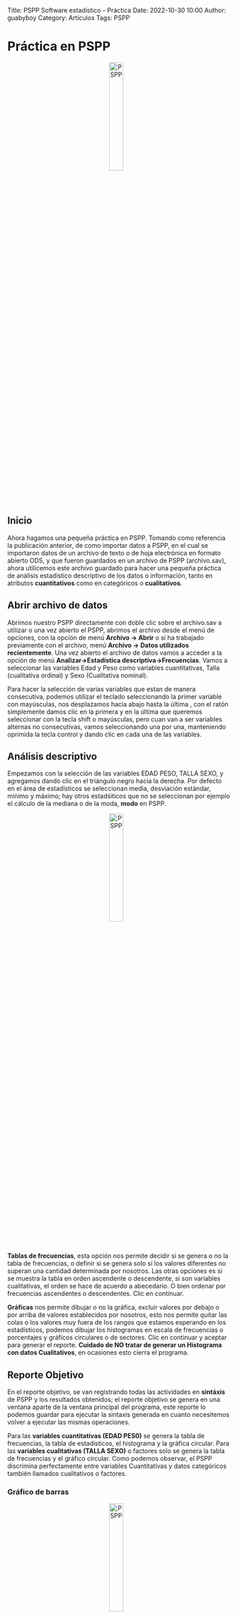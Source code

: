 Title: PSPP Software estadístico - Práctica
Date: 2022-10-30 10:00
Author: guabyboy
Category: Artículos
Tags: PSPP
# Práctica en PSPP

<center>
<img class="img-responsive" style="width:25%;height:auto;margin-right:12px;" src="{attach}2022-10-28-PSPP-impData/PSPP.png" alt="PSPP" width="65" height="50">
</center>
<br /> 

## Inicio

Ahora hagamos una pequeña práctica en PSPP. Tomando como referencia la publicación anterior, de como importar datos a PSPP, en el cual se importaron datos de un archivo de texto o de hoja electrónica en formato abierto ODS, y que fueron guardados en un archivo de PSPP (archivo.sav), ahora utilicemos este archivo guardado para hacer una pequeña práctica de análisis estadístico descriptivo de los datos o información, tanto en atributos __cuantitativos__ como en categóricos o __cualitativos__.

<!-- break -->

## Abrir archivo de datos

Abrimos nuestro PSPP directamente con doble clic sobre el archivo.sav a utilizar o una vez abierto el PSPP, abrimos el archivo desde el menú de opciones, con la opción de menú __Archivo -> Abrir__ o si ha trabajado previamente con el archivo, menú __Archivo -> Datos utilizados recientemente__. Una vez abierto el archivo de datos vamos a acceder a la opción de menú __Analizar->Estadística descriptiva->Frecuencias__. Vamos a seleccionar las variables Edad y Peso como variables cuantitativas, Talla (cualitativa ordinal) y Sexo (Cualitativa nominal).

Para hacer la selección de varias variables que estan de manera consecutiva, podemos utilizar el teclado seleccionando la primer variable con mayúsculas, nos desplazamos hacia abajo hasta la última , con el ratón simplemente damos clic en la primera y en la última que queremos seleccionar con la tecla shift o mayúsculas, pero cuan van a ser variables alternas no consecutivas, vamos seleccionando una por una, manteniendo oprimida la tecla control y dando clic en cada una de las variables.

## Análisis descriptivo

Empezamos con la selección de las variables EDAD PESO, TALLA SEXO, y agregamos dando clic en el triángulo negro hacia la derecha. Por defecto en el área de estadísticos se seleccionan media, desviación estándar, mínimo y máximo; hay otros estadśiticos que no se seleccionan por ejemplo el cálculo de la mediana o de la moda, __modo__ en PSPP.

<center>
<img class="img-responsive" style="width:25%;height:auto;margin-right:12px;" src="{attach}2022-10-30-PSPP-practica/01selec.png" alt="PSPP" width="65" height="50">
</center>

__Tablas de frecuencias__, esta opción nos permite decidir si se genera o no la tabla de frecuencias, o definir si se genera solo si los valores diferentes no superan una cantidad determinada por nosotros. Las otras opciones es si se muestra la tabla en orden ascendente o descendente, si son variables cualitativas, el orden se hace de acuerdo a abecedario. O bien ordenar por frecuencias ascendentes o descendentes. Clic en continuar.

__Gráficas__ nos permite dibujar o no la gráfica, excluir valores por debajo o por arriba de valores establecidos por nosotros, esto nos permite quitar las colas o los valores muy fuera de los rangos que estamos esperando en los estadísticos, podemos dibujar los histogramas en escala de frecuencias o porcentajes y gráficos circulares o de sectores. Clic en continuar y aceptar para generar el reporte. __Cuidado de NO tratar de generar un Histograma con datos Cualitativos__, en ocasiones esto cierra el programa.

## Reporte Objetivo

En el reporte objetivo, se van registrando todas las actividades en __sintáxis__ de PSPP y los resultados obtenidos; el reporte objetivo se genera en una ventana aparte de la ventana principal del programa, este reporte lo podemos guardar para ejecutar la sintaxis generada en cuanto necesitemos volver a ejecutar las mismas operaciones.

Para las __variables cuantitativas (EDAD PES0)__ se genera la tabla de frecuencias, la tabla de estadísticos, el histograma y la gráfica circular. Para las __variables cualitativas (TALLA SEXO)__ o factores solo se genera la tabla de frecuencias y el gráfico circular. Como podemos observar, el PSPP discrimina perfectamente entre variables Cuantitativas y datos categóricos también llamados cualitativos o factores.

### Gráfico de barras

<center>
<img class="img-responsive" style="width:25%;height:auto;margin-right:12px;" src="{attach}2022-10-30-PSPP-practica/03talla.png" alt="PSPP" width="65" height="50">
</center>

### Gráfico circular

<center>
<img class="img-responsive" style="width:25%;height:auto;margin-right:12px;" src="{attach}2022-10-30-PSPP-practica/02circEdad.png" alt="PSPP" width="65" height="50">
</center>

En la opción de __Analizar->Estadística descriptiva->Descriptivos__ solo aparecen las variables o atributos cuantitativos, con el cálculo de algunos estadísticos muy similares a los obtenidos en la opción de Frecuencias, dando la opción del cálculo considerando valores perdidos o no y la opción de calcular los valores de puntos Z de la normal.

El reporte generado en la ventana de objetivo se puede guardar en un archivo PDF, tal como fue generado, con la salvedad de que se genera una página por tabla o por imagen. Y para guardarse en formato para procesador de texto solo se guardan los valores numéricos en tablas. Con el archivo de texto, podemos guadar la sintaxis y ejecutarla desde el menú __Archivo->Nuevo->Sintaxis__. Ahí lo copiamos y lo ejecutamos.

## Frecuencias acumuladas

En el ejercico anterior utilizamos la opción de analizar frecuencias, pero en la variable __PESO__ prácticamente no hay  repetición en los datos, por lo que la frecuencia es 1 y la gráfica de barras se presenta sin ninguna tendencia y la circular muestra una sección para cada dato. Para evitar esto, generaremos una tabla de __Frecuencias acumuladas__.
PSPP no genera esta tabla, hay que construirla. Para ello tomamos el valor mayor y menor de la variable a acumular (__PESO__) y calculamos el número de rangos a utilizar. Para este ejemplo usaremos un incremento de 5, en 5.

### Definiendo la tabla

Utilizaremos la opción de __Transforar->Recodificar en Variables Diferentes__ , se abre un cuadro de diálogo donde incluiremos los valores. Seleccionamos la variable __PESO__  y luego damos clic en Valores de salida y escribimos el nombre de la nueva variable y clic en __Cambio__, y luego en __Valores anteriores y nuevos__, seleccionamos el botón de Rango, escribimos el valor mínimo y máximo de cada rango y en nuevo valor el valor medio del rango, que es con el que PSPP va a calcular un nuevo análisis.

<center>
<img class="img-responsive" style="width:25%;height:auto;margin-right:12px;" src="{attach}2022-10-30-PSPP-practica/04recodificar.png" alt="PSPP" width="65" height="50">
</center>

Una vez completado todos los rangos que abarquen desde el valor mínimo al máximo damos __Continuar__, el proceso lo podemos repetir para varias variables, una vez concluido, damos __OK__ y se genera una nueva columna con la nueva variable, y hacemos un nuevo análisis descritivo de frecuencias y veremos la diferencia.

##Ejemplo de sistaxis

Les comparto un fragmento de un archivo de sintaxis, que pueden ejecutar desde PSPP, para que abra el archivo __Datos.sav__ y lo ejecute desde el menú __Archivo->Nuevo->Sintaxis__

GET FILE="/home/usuario/Datos.sav".

FREQUENCIES
	/VARIABLES= EDAD PESO TALLA SEXO
	/FORMAT=AVALUE TABLE
	/PIECHART= NOMISSING
	/BARCHART=.

  
RECODE  PESO
	(49.5 THRU 54.49 = 52) (54.5 THRU 59.49 = 57) (64.5 THRU 69.495 = 67) (59.5
THRU 64.495 = 62) (69.5 THRU 74.495 = 72) (74.5 THRU 79.495 = 77) (79.5 THRU
84.495 = 82) (84.5 THRU 89.495 = 87)
	INTO PesoAcum .

EXECUTE.

FREQUENCIES
	/VARIABLES= PesoAcum
	/FORMAT=AVALUE TABLE
	/PIECHART= NOMISSING
	/BARCHART=.







